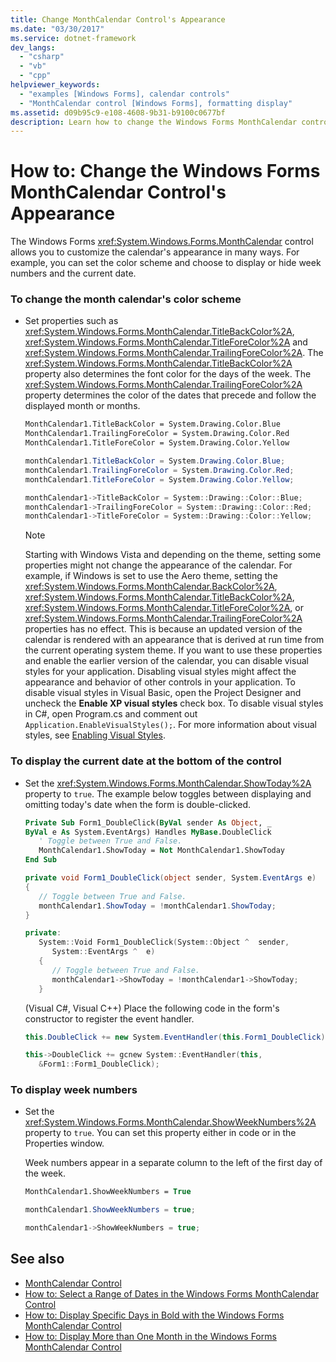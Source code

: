 ```yaml
---
title: Change MonthCalendar Control's Appearance
ms.date: "03/30/2017"
ms.service: dotnet-framework
dev_langs: 
  - "csharp"
  - "vb"
  - "cpp"
helpviewer_keywords: 
  - "examples [Windows Forms], calendar controls"
  - "MonthCalendar control [Windows Forms], formatting display"
ms.assetid: d09b95c9-e108-4608-9b31-b9100c0677bf
description: Learn how to change the Windows Forms MonthCalendar control's appearance, including the color scheme, week numbers, and current date.
---
```

# How to: Change the Windows Forms MonthCalendar Control's Appearance

The Windows Forms <xref:System.Windows.Forms.MonthCalendar> control allows you to customize the calendar's appearance in many ways. For example, you can set the color scheme and choose to display or hide week numbers and the current date.

### To change the month calendar's color scheme

- Set properties such as <xref:System.Windows.Forms.MonthCalendar.TitleBackColor%2A>, <xref:System.Windows.Forms.MonthCalendar.TitleForeColor%2A> and <xref:System.Windows.Forms.MonthCalendar.TrailingForeColor%2A>. The <xref:System.Windows.Forms.MonthCalendar.TitleBackColor%2A> property also determines the font color for the days of the week. The <xref:System.Windows.Forms.MonthCalendar.TrailingForeColor%2A> property determines the color of the dates that precede and follow the displayed month or months.

    ```vb
    MonthCalendar1.TitleBackColor = System.Drawing.Color.Blue
    MonthCalendar1.TrailingForeColor = System.Drawing.Color.Red
    MonthCalendar1.TitleForeColor = System.Drawing.Color.Yellow
    ```

    ```csharp
    monthCalendar1.TitleBackColor = System.Drawing.Color.Blue;
    monthCalendar1.TrailingForeColor = System.Drawing.Color.Red;
    monthCalendar1.TitleForeColor = System.Drawing.Color.Yellow;
    ```

    ```cpp
    monthCalendar1->TitleBackColor = System::Drawing::Color::Blue;
    monthCalendar1->TrailingForeColor = System::Drawing::Color::Red;
    monthCalendar1->TitleForeColor = System::Drawing::Color::Yellow;
    ```

    > [!NOTE]
    > Starting with Windows Vista and depending on the theme, setting some properties might not change the appearance of the calendar. For example, if Windows is set to use the Aero theme, setting the <xref:System.Windows.Forms.MonthCalendar.BackColor%2A>, <xref:System.Windows.Forms.MonthCalendar.TitleBackColor%2A>, <xref:System.Windows.Forms.MonthCalendar.TitleForeColor%2A>, or <xref:System.Windows.Forms.MonthCalendar.TrailingForeColor%2A> properties has no effect. This is because an updated version of the calendar is rendered with an appearance that is derived at run time from the current operating system theme. If you want to use these properties and enable the earlier version of the calendar, you can disable visual styles for your application. Disabling visual styles might affect the appearance and behavior of other controls in your application. To disable visual styles in Visual Basic, open the Project Designer and uncheck the **Enable XP visual styles** check box. To disable visual styles in C#, open Program.cs and comment out `Application.EnableVisualStyles();`. For more information about visual styles, see [Enabling Visual Styles](/windows/desktop/controls/cookbook-overview).

### To display the current date at the bottom of the control

- Set the <xref:System.Windows.Forms.MonthCalendar.ShowToday%2A> property to `true`. The example below toggles between displaying and omitting today's date when the form is double-clicked.

    ```vb
    Private Sub Form1_DoubleClick(ByVal sender As Object, _
    ByVal e As System.EventArgs) Handles MyBase.DoubleClick
       ' Toggle between True and False.
       MonthCalendar1.ShowToday = Not MonthCalendar1.ShowToday
    End Sub
    ```

    ```csharp
    private void Form1_DoubleClick(object sender, System.EventArgs e)
    {
       // Toggle between True and False.
       monthCalendar1.ShowToday = !monthCalendar1.ShowToday;
    }
    ```

    ```cpp
    private:
       System::Void Form1_DoubleClick(System::Object ^  sender,
          System::EventArgs ^  e)
       {
          // Toggle between True and False.
          monthCalendar1->ShowToday = !monthCalendar1->ShowToday;
       }
    ```

     (Visual C#, Visual C++) Place the following code in the form's constructor to register the event handler.

    ```csharp
    this.DoubleClick += new System.EventHandler(this.Form1_DoubleClick);
    ```

    ```cpp
    this->DoubleClick += gcnew System::EventHandler(this,
       &Form1::Form1_DoubleClick);
    ```

### To display week numbers

- Set the <xref:System.Windows.Forms.MonthCalendar.ShowWeekNumbers%2A> property to `true`. You can set this property either in code or in the Properties window.

     Week numbers appear in a separate column to the left of the first day of the week.

    ```vb
    MonthCalendar1.ShowWeekNumbers = True
    ```

    ```csharp
    monthCalendar1.ShowWeekNumbers = true;
    ```

    ```cpp
    monthCalendar1->ShowWeekNumbers = true;
    ```

## See also

- [MonthCalendar Control](monthcalendar-control-windows-forms.md)
- [How to: Select a Range of Dates in the Windows Forms MonthCalendar Control](how-to-select-a-range-of-dates-in-the-windows-forms-monthcalendar-control.md)
- [How to: Display Specific Days in Bold with the Windows Forms MonthCalendar Control](display-specific-days-in-bold-with-wf-monthcalendar-control.md)
- [How to: Display More than One Month in the Windows Forms MonthCalendar Control](display-more-than-one-month-wf-monthcalendar-control.md)
